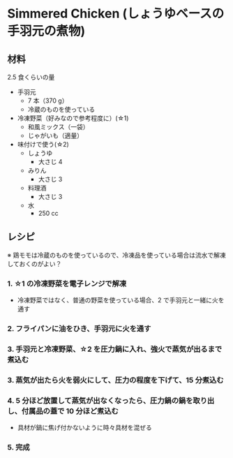 # Simmered Chicken (しょうゆベースの手羽元の煮物)

## 材料

2.5 食くらいの量

- 手羽元
  - 7 本（370 g）
  - 冷蔵のものを使っている
- 冷凍野菜（好みなので参考程度に）(☆1)
  - 和風ミックス（一袋）
  - じゃがいも（適量）
- 味付けで使う(☆2)
  - しょうゆ
    - 大さじ 4
  - みりん
    - 大さじ 3
  - 料理酒
    - 大さじ 3
  - 水
    - 250 cc

## レシピ

※ 鶏モモは冷蔵のものを使っているので、冷凍品を使っている場合は流水で解凍しておくのがよい？

### 1. ☆1 の冷凍野菜を電子レンジで解凍

- 冷凍野菜ではなく、普通の野菜を使っている場合、2 で手羽元と一緒に火を通す

### 2. フライパンに油をひき、手羽元に火を通す

### 3. 手羽元と冷凍野菜、☆2 を圧力鍋に入れ、強火で蒸気が出るまで煮込む

### 3. 蒸気が出たら火を弱火にして、圧力の程度を下げて、15 分煮込む

### 4. 5 分ほど放置して蒸気が出なくなったら、圧力鍋の鍋を取り出し、付属品の蓋で 10 分ほど煮込む

- 具材が鍋に焦げ付かないように時々具材を混ぜる

### 5. 完成
